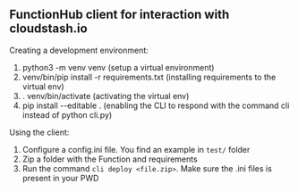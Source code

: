 ## FunctionHub client for interaction with cloudstash.io ##

Creating a development environment:

1. python3 -m venv venv (setup a virtual environment)
2. venv/bin/pip install -r requirements.txt (installing requirements to the virtual env)
3. . venv/bin/activate (activating the virtual env)
4. pip install --editable . (enabling the CLI to respond with the command cli instead of python cli.py)

Using the client:

1. Configure a config.ini file. You find an example in ```test/``` folder
2. Zip a folder with the Function and requirements
3. Run the command ```cli deploy <file.zip>```. Make sure the .ini files is present in your PWD